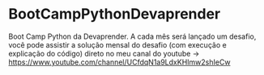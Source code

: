 # BootCampPythonDevaprender
Boot Camp Python da Devaprender. A cada mês será lançado um desafio, você pode assistir a solução mensal do desafio (com execução e explicação do código) direto no meu canal do youtube -> https://www.youtube.com/channel/UCfdqN1a9LdxKHImw2shIeCw
